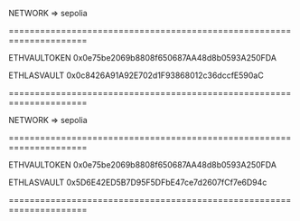 NETWORK => sepolia

=====================================================================

ETHVAULTOKEN 0x0e75be2069b8808f650687AA48d8b0593A250FDA

ETHLASVAULT 0x0c8426A91A92E702d1F93868012c36dccfE590aC

=====================================================================

NETWORK => sepolia

=====================================================================

ETHVAULTOKEN 0x0e75be2069b8808f650687AA48d8b0593A250FDA

ETHLASVAULT 0x5D6E42ED5B7D95F5DFbE47ce7d2607fCf7e6D94c

=====================================================================
